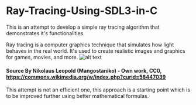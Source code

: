 # Ray-Tracing-Using-SDL3-in-C
This is an attempt to develop a simple ray tracing algorithm that demonstrates it's functionalities. 

Ray tracing is a computer graphics technique that simulates how light behaves in the real world. It's used to create realistic images and graphics for games, movies, and more. 
![alt text](https://upload.wikimedia.org/wikipedia/commons/9/95/Ray_Tracing_Illustration_First_Bounce.png)
#### Source By Nikolaus Leopold (Mangostaniko) - Own work, CC0, https://commons.wikimedia.org/w/index.php?curid=58447039
This attempt is not an efficient one, this approach is a starting point which is to be improved further using better mathematical formulas. 

